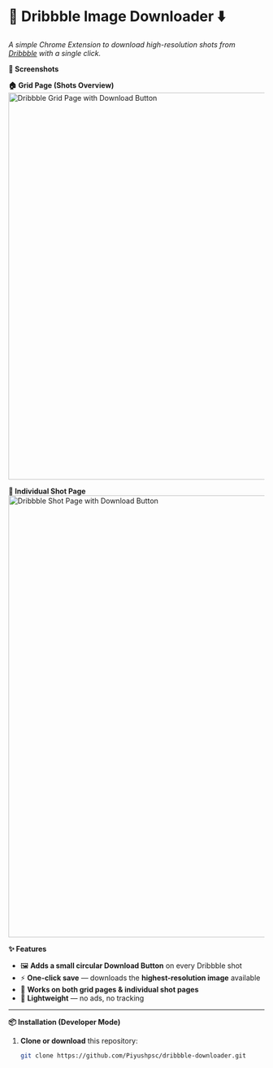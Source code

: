 # 🎨 Dribbble Image Downloader ⬇️
*A simple Chrome Extension to download high-resolution shots from [Dribbble](https://dribbble.com) with a single click.*


**📸 Screenshots**

**🏠 Grid Page (Shots Overview)**  
<img width="1920" height="762" alt="Dribbble Grid Page with Download Button" src="https://github.com/user-attachments/assets/3fb3050d-c936-42a8-adce-ee160e02c6da" />

**🎯 Individual Shot Page**  
<img width="1920" height="870" alt="Dribbble Shot Page with Download Button" src="https://github.com/user-attachments/assets/352b1ee2-5812-48a5-896d-ad390165e074" />



**✨ Features**
- 🖼️ **Adds a small circular Download Button** on every Dribbble shot  
- ⚡ **One-click save** — downloads the **highest-resolution image** available  
- 🔄 **Works on both grid pages & individual shot pages**  
- 🎯 **Lightweight** — no ads, no tracking  

---

**📦 Installation (Developer Mode)**
1. **Clone or download** this repository:
   ```bash
   git clone https://github.com/Piyushpsc/dribbble-downloader.git
